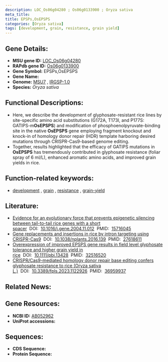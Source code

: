 ```yaml
---
description: LOC_Os06g04280 ; Os06g0133900 ; Oryza sativa
meta_title:
title: EPSPs,OsEPSPS
categories: [Oryza sativa]
tags: [development, grain, resistance, grain yield]
---
```


## Gene Details:
- **MSU gene ID:** [LOC_Os06g04280](http://rice.uga.edu/cgi-bin/ORF_infopage.cgi?orf=LOC_Os06g04280)  
- **RAPdb gene ID:** [Os06g0133900](https://rapdb.dna.affrc.go.jp/locus/?name=Os06g0133900)  
- **Gene Symbol:** EPSPs,OsEPSPS
- **Gene Name:**
- **Genome:**  [MSU7](http://rice.uga.edu/)&nbsp;,&nbsp;[IRGSP-1.0](https://rapdb.dna.affrc.go.jp/download/irgsp1.html)
- **Species:** *Oryza sativa*

## Functional Descriptions:
   - Here, we describe the development of glyphosate-resistant rice lines by site-specific amino acid substitutions (G172A, T173I, and P177S: GATIPS-m**OsEPSPS**) and modification of phosphoenolpyruvate-binding site in the native **OsEPSPS** gene employing fragment knockout and knock-in of homology donor repair (HDR) template harboring desired mutations through CRISPR-Cas9-based genome editing.
   - Together, results highlighted that the efficacy of GATIPS mutations in **OsEPSPS** has tremendously contributed in glyphosate resistance (foliar spray of 6 ml/L), enhanced aromatic amino acids, and improved grain yields in rice.

## Function-related keywords:
   - [development](/tags/development/)&nbsp;,&nbsp;[grain](/tags/grain/)&nbsp;,&nbsp;[resistance](/tags/resistance/)&nbsp;,&nbsp;[grain-yield](/tags/grain-yield/)

## Literature:
   - [Evidence for an evolutionary force that prevents epigenetic silencing between tail-to-tail rice genes with a short spacer](https://www.doi.org/10.1016/j.gene.2004.11.012)&nbsp;&nbsp;DOI:&nbsp;&nbsp;[10.1016/j.gene.2004.11.012](https://www.doi.org/10.1016/j.gene.2004.11.012)&nbsp;&nbsp;PMID:&nbsp;&nbsp;[15716045](https://pubmed.ncbi.nlm.nih.gov/15716045/)
   - [Gene replacements and insertions in rice by intron targeting using CRISPR-Cas9](https://www.doi.org/10.1038/nplants.2016.139)&nbsp;&nbsp;DOI:&nbsp;&nbsp;[10.1038/nplants.2016.139](https://www.doi.org/10.1038/nplants.2016.139)&nbsp;&nbsp;PMID:&nbsp;&nbsp;[27618611](https://pubmed.ncbi.nlm.nih.gov/27618611/)
   - [Overexpression of improved EPSPS gene results in field level glyphosate tolerance and higher grain yield in rice](https://www.doi.org/10.1111/pbi.13428)&nbsp;&nbsp;DOI:&nbsp;&nbsp;[10.1111/pbi.13428](https://www.doi.org/10.1111/pbi.13428)&nbsp;&nbsp;PMID:&nbsp;&nbsp;[32516520](https://pubmed.ncbi.nlm.nih.gov/32516520/)
   - [CRISPR/Cas9-mediated homology donor repair base editing confers glyphosate resistance to rice (Oryza sativa L.)](https://www.doi.org/10.3389/fpls.2023.1122926)&nbsp;&nbsp;DOI:&nbsp;&nbsp;[10.3389/fpls.2023.1122926](https://www.doi.org/10.3389/fpls.2023.1122926)&nbsp;&nbsp;PMID:&nbsp;&nbsp;[36959937](https://pubmed.ncbi.nlm.nih.gov/36959937/)

## Related News:

## Gene Resources:
- **NCBI ID:**  [AB052962](http://www.ncbi.nlm.nih.gov/nuccore/AB052962)
- **UniProt accessions:** [](https://www.uniprot.org/uniprotkb//entry)

## Sequences:
- **CDS Sequence:**
- **Protein Sequence:**
